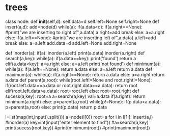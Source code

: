 # trees
class node:
    def __init__(self,d):
        self.data=d
        self.left=None
        self.right=None
def insert(a,d):
        add=node(d)
        while(a):
            if(a.data<d):
                if(a.right==None):
                    #print("we are inserting to right of",a.data)
                    a.right=add
                    break
                else:
                    a=a.right
            else:
                if(a.left==None):
                    #print("we are inserting left of",a.data)
                    a.left=add
                    break
                else:
                    a=a.left
        add.data=d
        add.left=None
        add.right=None

def inorder(a):
    if(a):
        inorder(a.left)
        print(a.data)
        inorder(a.right)
def search(a,key):
    while(a):
        if(a.data==key):
            print('found')
            return a
        elif(a.data<key):
            a=a.right
        else:
            a=a.left
    print('not found')
def minimum(a):
    while(a):
        if(a.left==None):
            return a.data
        else:
            a=a.left
    return a.data
def maximum(a):
    while(a):
        if(a.right==None):
            return a.data
        else:
            a=a.right
    return a.data
def parent(a,root):
    while(root.left!=None and root.right!=None):
        if(root.left.data==a.data or  root.right.data==a.data):
            return root
        elif(root.left.data>a.data):
            root=root.left
        else:
            root=root.right 
def sucess(a,key):
    root=a
    a=search(a,key)
    val=a.data
    if(a.right):
        return minimum(a.right)
    else:
        p=parent(a,root)
        while(p!=None):
            if(p.data<a.data):
                p=parent(a,root)
            else:
                print(p.data)
                return p.data
        
           
l=list(map(int,input().split()))
a=node(l[0])
root=a
for i in l[1:]:
    insert(a,i)
#inorder(a)
key=int(input("enter element to find"))
#a=search(a,key)
print(sucess(root,key))
#print(minimum(root))
#print(maximum(root))

